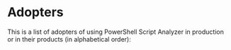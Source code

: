 # Adopters

This is a list of adopters of using PowerShell Script Analyzer in production or in their products (in alphabetical order):
